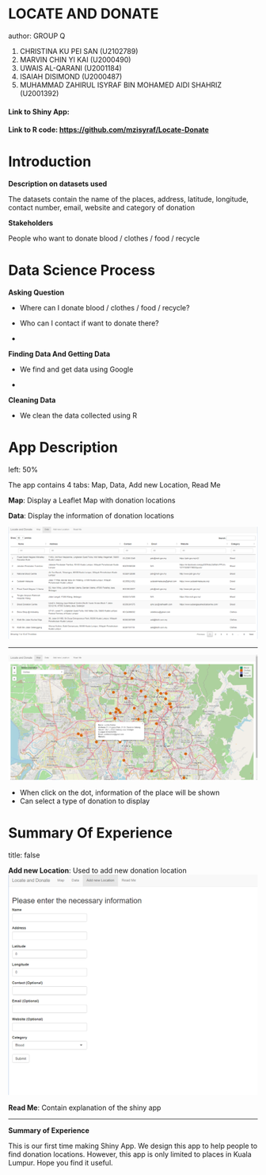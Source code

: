 LOCATE AND DONATE
========================================================
author: GROUP Q

1. CHRISTINA KU PEI SAN (U2102789)
2. MARVIN CHIN YI KAI (U2000490)
3. UWAIS AL-QARANI (U2001184)
4. ISAIAH DISIMOND (U2000487)
5. MUHAMMAD ZAHIRUL ISYRAF BIN MOHAMED AIDI SHAHRIZ (U2001392)

#### Link to Shiny App:
#### Link to R code: <https://github.com/mzisyraf/Locate-Donate>

Introduction
========================================================
**Description on datasets used**

The datasets contain the name of the places, address, latitude, longitude, contact number, email, website and category of donation

**Stakeholders**

People who want to donate blood / clothes / food / recycle

Data Science Process
========================================================
**Asking Question**
- Where can I donate blood / clothes / food / recycle?
- Who can I contact if want to donate there?

-
**Finding Data And Getting Data**
- We find and get data using Google

-
**Cleaning Data**
- We clean the data collected using R


App Description
========================================================
left: 50%
 
The app contains 4 tabs: Map, Data, Add new Location, Read Me

**Map**: Display a Leaflet Map with donation locations

**Data**: Display the information of donation locations

![Data](Data.png)

***

![Leaflet Map](Map.png)
- When click on the dot, information of the place will be shown
- Can select a type of donation to display

Summary Of Experience
========================================================
title: false

**Add new Location**: Used to add new donation location
![Add Location](AddLocation.png)

**Read Me**: Contain explanation of the shiny app

***

**Summary of Experience**

This is our first time making Shiny App. We design this app to help people to find donation locations. However, this app is only limited to places in Kuala Lumpur. Hope you find it useful.
